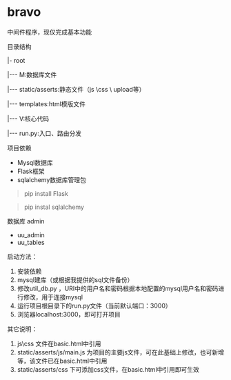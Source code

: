 # bravo 

中间件程序，现仅完成基本功能

目录结构

|- root

|--- M:数据库文件

|--- static/asserts:静态文件（js \css \ upload等）

|--- templates:html模版文件

|--- V:核心代码

|--- run.py:入口、路由分发


项目依赖
- Mysql数据库
- Flask框架
- sqlalchemy数据库管理包
 
>pip install Flask

>pip instal sqlalchemy

数据库 admin
- uu_admin
- uu_tables

启动方法：
1. 安装依赖
2. mysql建库（或根据我提供的sql文件备份）
3. 修改util_db.py ，URI中的用户名和密码根据本地配置的mysql用户名和密码进行修改，用于连接mysql
4. 运行项目根目录下的run.py文件（当前默认端口：3000）
5. 浏览器localhost:3000，即可打开项目

其它说明：
1. js\css 文件在basic.html中引用
2. static/asserts/js/main.js 为项目的主要js文件，可在此基础上修改，也可新增等，该文件已在basic.html中引用
3. static/asserts/css 下可添加css文件，在basic.html中引用即可生效